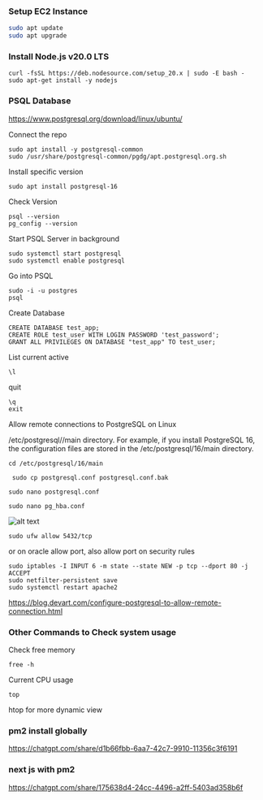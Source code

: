 ### Setup EC2 Instance

```bash
sudo apt update
sudo apt upgrade
```

### Install Node.js v20.0 LTS

```
curl -fsSL https://deb.nodesource.com/setup_20.x | sudo -E bash -
sudo apt-get install -y nodejs
```

### PSQL Database

https://www.postgresql.org/download/linux/ubuntu/

Connect the repo

```
sudo apt install -y postgresql-common
sudo /usr/share/postgresql-common/pgdg/apt.postgresql.org.sh
```

Install specific version

```
sudo apt install postgresql-16
```

Check Version

```
psql --version
pg_config --version
```

Start PSQL Server in background

```
sudo systemctl start postgresql
sudo systemctl enable postgresql
```

Go into PSQL

```
sudo -i -u postgres
psql
```

Create Database

```
CREATE DATABASE test_app;
CREATE ROLE test_user WITH LOGIN PASSWORD 'test_password';
GRANT ALL PRIVILEGES ON DATABASE "test_app" TO test_user;
```

List current active

```
\l
```

quit

```
\q
exit
```

Allow remote connections to PostgreSQL on Linux

/etc/postgresql/<version>/main directory. For example, if you install PostgreSQL 16, the configuration files are stored in the /etc/postgresql/16/main directory.

```
cd /etc/postgresql/16/main
```

```
 sudo cp postgresql.conf postgresql.conf.bak
```

```
sudo nano postgresql.conf
```

```
sudo nano pg_hba.conf
```

![alt text](image.png)

```
sudo ufw allow 5432/tcp
```

or on oracle allow port, also allow port on security rules

```
sudo iptables -I INPUT 6 -m state --state NEW -p tcp --dport 80 -j ACCEPT
sudo netfilter-persistent save
sudo systemctl restart apache2
```

https://blog.devart.com/configure-postgresql-to-allow-remote-connection.html

### Other Commands to Check system usage

Check free memory

```
free -h
```

Current CPU usage

```
top
```

htop for more dynamic view

### pm2 install globally

https://chatgpt.com/share/d1b66fbb-6aa7-42c7-9910-11356c3f6191

### next js with pm2

https://chatgpt.com/share/175638d4-24cc-4496-a2ff-5403ad358b6f

###
